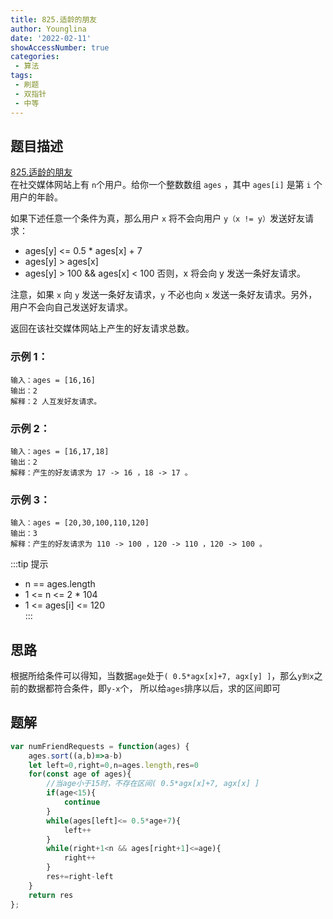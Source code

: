```yaml
---
title: 825.适龄的朋友
author: Younglina
date: '2022-02-11'
showAccessNumber: true
categories:
 - 算法
tags:
 - 刷题
 - 双指针
 - 中等
---
```

## 题目描述
[825.适龄的朋友](https://leetcode-cn.com/problems/friends-of-appropriate-ages/)  
在社交媒体网站上有 `n`个用户。给你一个整数数组 `ages` ，其中 `ages[i]` 是第 `i` 个用户的年龄。

如果下述任意一个条件为真，那么用户 `x` 将不会向用户 `y（x != y）`发送好友请求：

- ages[y] <= 0.5 * ages[x] + 7
- ages[y] > ages[x]
- ages[y] > 100 && ages[x] < 100
否则，x 将会向 y 发送一条好友请求。

注意，如果 `x` 向 `y` 发送一条好友请求，`y` 不必也向 `x` 发送一条好友请求。另外，用户不会向自己发送好友请求。

返回在该社交媒体网站上产生的好友请求总数。

### 示例 1：
```
输入：ages = [16,16]  
输出：2  
解释：2 人互发好友请求。  
```

### 示例 2：
```
输入：ages = [16,17,18]  
输出：2  
解释：产生的好友请求为 17 -> 16 ，18 -> 17 。  
```

### 示例 3：
```
输入：ages = [20,30,100,110,120]  
输出：3  
解释：产生的好友请求为 110 -> 100 ，120 -> 110 ，120 -> 100 。  
```

:::tip 提示
- n == ages.length  
- 1 <= n <= 2 * 104  
- 1 <= ages[i] <= 120  
:::

## 思路
根据所给条件可以得知，当数据`age`处于`( 0.5*agx[x]+7, agx[y] ]`，那么`y到x`之前的数据都符合条件，即`y-x`个，
所以给`ages`排序以后，求的区间即可

## 题解
```javascript
var numFriendRequests = function(ages) {
    ages.sort((a,b)=>a-b)
    let left=0,right=0,n=ages.length,res=0
    for(const age of ages){
        //当age小于15时，不存在区间( 0.5*agx[x]+7, agx[x] ]
        if(age<15){
            continue
        }
        while(ages[left]<= 0.5*age+7){
            left++
        }
        while(right+1<n && ages[right+1]<=age){
            right++
        }
        res+=right-left
    }
    return res
};
```
